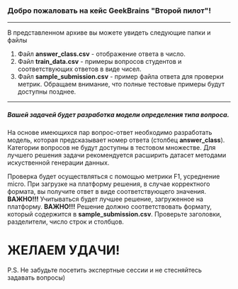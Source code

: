 ### Добро пожаловать на кейс GeekBrains "Второй пилот"!
*** 
В представленном архиве вы можете увидеть следующие папки и файлы

1. Файл **answer_class.csv** - отображение ответа в число.
2. Файл **train_data.csv** - примеры вопросов студентов и соответствующих ответов в виде чисел.
3. Файл **sample_submission.csv** - пример файла ответа для проверки метрик. Обращаем внимание, что полные тестовые примеры будут доступны позднее.

***

##### Вашей задачей будет разработка модели определения типа вопроса.

На основе имеющихся пар вопрос-ответ необходимо разработать модель, которая предсказывает номер ответа (столбец **answer_class**). Категории вопросов не будут доступны в тестовом множестве. Для лучшего решения задачи рекомендуется расширить датасет методами искуственной генерации данных. 

Проверка будет осуществляться с помощью метрики F1, усреднение micro. При загрузке на платформу решения, в случае корректного формата, вы получите ответ в виде соответствующего значения. 
**ВАЖНО!!!** Учитываться будет лучшее решение, загруженное на платформу. 
**ВАЖНО!!!** Решение должно соответствовать формату, который содержится в **sample_submission.csv**. Проверьте заголовки, разделители, число строк и столбцов.

# ЖЕЛАЕМ УДАЧИ!

P.S. Не забудьте посетить экспертные сессии и не стесняйтесь задавать вопросы)